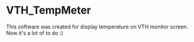 # VTH_TempMeter
This software was created for display temperature on VTH monitor screen. Now it's a lot of to do :)
